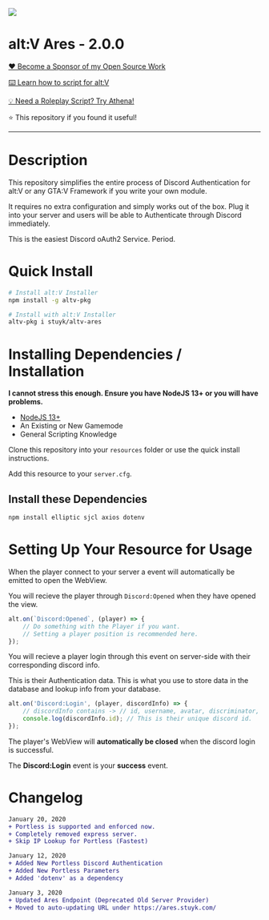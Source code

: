 ![](https://thumbs.gfycat.com/OrangePoliticalChicken-size_restricted.gif)

# alt:V Ares - 2.0.0

[❤️ Become a Sponsor of my Open Source Work](https://github.com/sponsors/Stuyk/)

[⌨️ Learn how to script for alt:V](https://altv.stuyk.com/)

[💡 Need a Roleplay Script? Try Athena!](https://gtavathena.com/)

⭐ This repository if you found it useful!

---

# Description

This repository simplifies the entire process of Discord Authentication for alt:V or any GTA:V Framework if you write your own module.

It requires no extra configuration and simply works out of the box. Plug it into your server and users will be able to Authenticate through Discord immediately.

This is the easiest Discord oAuth2 Service. Period.

# Quick Install

```sh
# Install alt:V Installer
npm install -g altv-pkg
```

```sh
# Install with alt:V Installer
altv-pkg i stuyk/altv-ares
```

# Installing Dependencies / Installation

**I cannot stress this enough. Ensure you have NodeJS 13+ or you will have problems.**

-   [NodeJS 13+](https://nodejs.org/en/download/current/)
-   An Existing or New Gamemode
-   General Scripting Knowledge

Clone this repository into your `resources` folder or use the quick install instructions.

Add this resource to your `server.cfg`.

## Install these Dependencies

```sh
npm install elliptic sjcl axios dotenv
```

# Setting Up Your Resource for Usage

When the player connect to your server a event will automatically be emitted to open the WebView.

You will recieve the player through `Discord:Opened` when they have opened the view.

```js
alt.on(`Discord:Opened`, (player) => {
    // Do something with the Player if you want.
    // Setting a player position is recommended here.
});
```

You will recieve a player login through this event on server-side with their corresponding discord info.

This is their Authentication data. This is what you use to store data in the database and lookup info from your database.

```js
alt.on('Discord:Login', (player, discordInfo) => {
    // discordInfo contains -> // id, username, avatar, discriminator, public_flags, flags, locale, mfa_enabled
    console.log(discordInfo.id); // This is their unique discord id.
});
```

The player's WebView will **automatically be closed** when the discord login is successful.

The **Discord:Login** event is your **success** event.

# Changelog

```diff
January 20, 2020
+ Portless is supported and enforced now.
+ Completely removed express server.
+ Skip IP Lookup for Portless (Fastest)

January 12, 2020
+ Added New Portless Discord Authentication
+ Added New Portless Parameters
+ Added 'dotenv' as a dependency

January 3, 2020
+ Updated Ares Endpoint (Deprecated Old Server Provider)
+ Moved to auto-updating URL under https://ares.stuyk.com/
```
